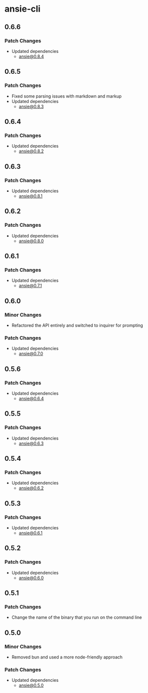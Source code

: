 # ansie-cli

## 0.6.6

### Patch Changes

- Updated dependencies
  - ansie@0.8.4

## 0.6.5

### Patch Changes

- Fixed some parsing issues with markdown and markup
- Updated dependencies
  - ansie@0.8.3

## 0.6.4

### Patch Changes

- Updated dependencies
  - ansie@0.8.2

## 0.6.3

### Patch Changes

- Updated dependencies
  - ansie@0.8.1

## 0.6.2

### Patch Changes

- Updated dependencies
  - ansie@0.8.0

## 0.6.1

### Patch Changes

- Updated dependencies
  - ansie@0.7.1

## 0.6.0

### Minor Changes

- Refactored the API entirely and switched to inquirer for prompting

### Patch Changes

- Updated dependencies
  - ansie@0.7.0

## 0.5.6

### Patch Changes

- Updated dependencies
  - ansie@0.6.4

## 0.5.5

### Patch Changes

- Updated dependencies
  - ansie@0.6.3

## 0.5.4

### Patch Changes

- Updated dependencies
  - ansie@0.6.2

## 0.5.3

### Patch Changes

- Updated dependencies
  - ansie@0.6.1

## 0.5.2

### Patch Changes

- Updated dependencies
  - ansie@0.6.0

## 0.5.1

### Patch Changes

- Change the name of the binary that you run on the command line

## 0.5.0

### Minor Changes

- Removed bun and used a more node-friendly approach

### Patch Changes

- Updated dependencies
  - ansie@0.5.0
